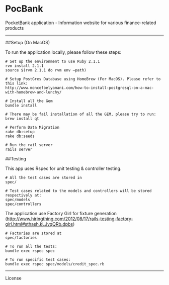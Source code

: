 PocBank
========================

PocketBank application - Information website for various finance-related products

________________________

##Setup (On MacOS)

To run the application locally, please follow these steps:

```
# Set up the environment to use Ruby 2.1.1
rvm install 2.1.1
source $(rvm 2.1.1 do rvm env —path)

# Setup PostGres Database using HomeBrew (For MacOS). Please refer to this link: 
http://www.moncefbelyamani.com/how-to-install-postgresql-on-a-mac-with-homebrew-and-lunchy/

# Install all the Gem
bundle install

# There may be fail installation of all the GEM, please try to run:
brew install qt

# Perform Data Migration
rake db:setup
rake db:seeds

# Run the rail server
rails server

```

##Testing

This app uses Rspec for unit testing & controller testing. 

```
# All the test cases are stored in 
spec/

# Test cases related to the models and controllers will be stored respectively at:
spec/models 
spec/controllers

```

The application use Factory Girl for fixture generation (http://www.hiringthing.com/2012/08/17/rails-testing-factory-girl.html#sthash.kLJvqQRb.dpbs)

```
# Factories are stored at
spec/factories
```

```
# To run all the tests:
bundle exec rspec spec

# To run specific test cases:
bundle exec rspec spec/models/credit_spec.rb

```
________________________

License
